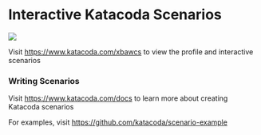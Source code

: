 # Interactive Katacoda Scenarios

[![](http://shields.katacoda.com/katacoda/xbawcs/count.svg)](https://www.katacoda.com/xbawcs "Get your profile on Katacoda.com")

Visit https://www.katacoda.com/xbawcs to view the profile and interactive scenarios

### Writing Scenarios
Visit https://www.katacoda.com/docs to learn more about creating Katacoda scenarios

For examples, visit https://github.com/katacoda/scenario-example
